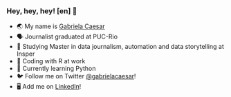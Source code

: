 ### Hey, hey, hey! [en] 👋

- 🌏 My name is [Gabriela Caesar](https://www.gabrielacaesar.com/about/)            
- 🗣️ Journalist graduated at PUC-Rio           
- 🎲 Studying Master in data journalism, automation and data storytelling at Insper         
- 🤖 Coding with R at work                
- 🐍 Currently learning Python          
- 🐦 Follow me on Twitter [@gabrielacaesar](https://twitter.com/gabrielacaesar)!              
- 🖥️ Add me on [LinkedIn](https://www.linkedin.com/in/gabrielacaesar/)!             
